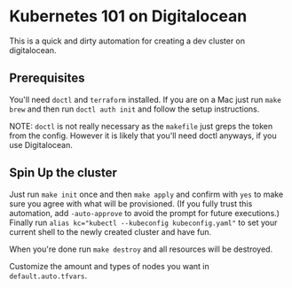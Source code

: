 # Kubernetes 101 on Digitalocean

This is a quick and dirty automation for creating a dev cluster on digitalocean.

## Prerequisites

You'll need `doctl` and `terraform` installed. If you are on a Mac just run `make brew` and then run `doctl auth init` and follow the setup instructions. 

NOTE: `doctl` is not really necessary as the `makefile` just greps the token from the config. However it is likely that you'll need doctl anyways, if you use Digitalocean.

## Spin Up the cluster

Just run `make init` once and then `make apply` and confirm with `yes` to make sure you agree with what will be provisioned. (If you fully trust this automation, add `-auto-approve` to avoid the prompt for future executions.)
Finally run `alias kc="kubectl --kubeconfig kubeconfig.yaml"` to set your current shell to the newly created cluster and have fun. 

When you're done run `make destroy` and all resources will be destroyed.

Customize the amount and types of nodes you want in `default.auto.tfvars`.
